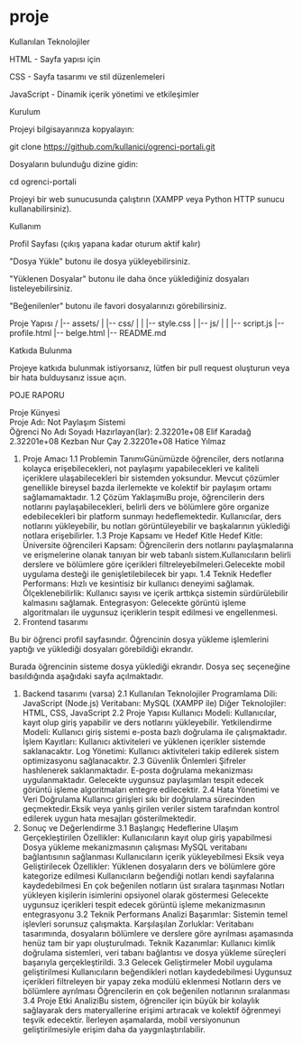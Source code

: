 # proje
Kullanılan Teknolojiler

HTML - Sayfa yapısı için

CSS - Sayfa tasarımı ve stil düzenlemeleri

JavaScript - Dinamik içerik yönetimi ve etkileşimler

Kurulum

Projeyi bilgisayarınıza kopyalayın:

git clone https://github.com/kullanici/ogrenci-portali.git

Dosyaların bulunduğu dizine gidin:

cd ogrenci-portali

Projeyi bir web sunucusunda çalıştırın (XAMPP veya Python HTTP sunucu kullanabilirsiniz).

Kullanım

Profil Sayfası (çıkış yapana kadar oturum aktif kalır)

"Dosya Yükle" butonu ile dosya yükleyebilirsiniz.

"Yüklenen Dosyalar" butonu ile daha önce yüklediğiniz dosyaları listeleyebilirsiniz.

"Beğenilenler" butonu ile favori dosyalarınızı görebilirsiniz.

Proje Yapısı /
|-- assets/
|   |-- css/
|   |   |-- style.css
|   |-- js/
|   |   |-- script.js
|-- profile.html
|-- belge.html
|-- README.md

Katkıda Bulunma

Projeye katkıda bulunmak istiyorsanız, lütfen bir pull request oluşturun veya bir hata bulduysanız issue açın.


POJE RAPORU

Proje Künyesi		
Proje Adı:	Not Paylaşım Sistemi	
	Öğrenci No	Adı Soyadı
Hazırlayan(lar):	2.32201e+08	Elif Karadağ
	2.32201e+08	Kezban Nur Çay
	2.32201e+08	Hatice Yılmaz
1.	Proje Amacı
1.1 Problemin TanımıGünümüzde öğrenciler, ders notlarına kolayca erişebilecekleri, not paylaşımı yapabilecekleri ve kaliteli içeriklere ulaşabilecekleri bir sistemden yoksundur. Mevcut çözümler genellikle bireysel bazda ilerlemekte ve kolektif bir paylaşım ortamı sağlamamaktadır.
1.2 Çözüm YaklaşımıBu proje, öğrencilerin ders notlarını paylaşabilecekleri, belirli ders ve bölümlere göre organize edebilecekleri bir platform sunmayı hedeflemektedir. Kullanıcılar, ders notlarını yükleyebilir, bu notları görüntüleyebilir ve başkalarının yüklediği notlara erişebilirler.
1.3 Proje Kapsamı ve Hedef Kitle
Hedef Kitle: Üniversite öğrencileri
Kapsam:
Öğrencilerin ders notlarını paylaşmalarına ve erişmelerine olanak tanıyan bir web tabanlı sistem.Kullanıcıların belirli derslere ve bölümlere göre içerikleri filtreleyebilmeleri.Gelecekte mobil uygulama desteği ile genişletilebilecek bir yapı.
1.4 Teknik Hedefler
Performans: Hızlı ve kesintisiz bir kullanıcı deneyimi sağlamak.
Ölçeklenebilirlik: Kullanıcı sayısı ve içerik arttıkça sistemin sürdürülebilir kalmasını sağlamak.
Entegrasyon: Gelecekte görüntü işleme algoritmaları ile uygunsuz içeriklerin tespit edilmesi ve engellenmesi.
1.	Frontend tasarımı  
  
Bu bir öğrenci profil sayfasındır. Öğrencinin dosya yükleme işlemlerini yaptığı ve yüklediği dosyaları görebildiği ekrandır.
 
Burada öğrencinin sisteme dosya yüklediği ekrandır. Dosya seç seçeneğine basıldığında aşağıdaki sayfa açılmaktadır. 
1.	Backend tasarımı (varsa)
2.1 Kullanılan Teknolojiler
Programlama Dili: JavaScript (Node.js)
Veritabanı: MySQL (XAMPP ile)
Diğer Teknolojiler: HTML, CSS, JavaScript
2.2 Proje Yapısı
Kullanıcı Modeli: Kullanıcılar, kayıt olup giriş yapabilir ve ders notlarını yükleyebilir.
Yetkilendirme Modeli: Kullanıcı giriş sistemi e-posta bazlı doğrulama ile çalışmaktadır.
İşlem Kayıtları: Kullanıcı aktiviteleri ve yüklenen içerikler sistemde saklanacaktır.
Log Yönetimi: Kullanıcı aktiviteleri takip edilerek sistem optimizasyonu sağlanacaktır.
2.3 Güvenlik Önlemleri
Şifreler hashlenerek saklanmaktadır.
E-posta doğrulama mekanizması uygulanmaktadır.
Gelecekte uygunsuz paylaşımları tespit edecek görüntü işleme algoritmaları entegre edilecektir.
2.4 Hata Yönetimi ve Veri Doğrulama
Kullanıcı girişleri sıkı bir doğrulama sürecinden geçmektedir.Eksik veya yanlış girilen veriler sistem tarafından kontrol edilerek uygun hata mesajları gösterilmektedir.
1.	Sonuç ve Değerlendirme
3.1 Başlangıç Hedeflerine Ulaşım
Gerçekleştirilen Özellikler:
Kullanıcıların kayıt olup giriş yapabilmesi
Dosya yükleme mekanizmasının çalışması
MySQL veritabanı bağlantısının sağlanması
Kullanıcıların içerik yükleyebilmesi
Eksik veya Geliştirilecek Özellikler:
Yüklenen dosyaların ders ve bölümlere göre kategorize edilmesi
Kullanıcıların beğendiği notları kendi sayfalarına kaydedebilmesi
En çok beğenilen notların üst sıralara taşınması
Notları yükleyen kişilerin isimlerini opsiyonel olarak göstermesi
Gelecekte uygunsuz içerikleri tespit edecek görüntü işleme mekanizmasının entegrasyonu
3.2 Teknik Performans Analizi
Başarımlar: Sistemin temel işlevleri sorunsuz çalışmakta.
Karşılaşılan Zorluklar: Veritabanı tasarımında, dosyaların bölümlere ve derslere göre ayrılması aşamasında henüz tam bir yapı oluşturulmadı.
Teknik Kazanımlar: Kullanıcı kimlik doğrulama sistemleri, veri tabanı bağlantısı ve dosya yükleme süreçleri başarıyla gerçekleştirildi.
3.3 Gelecek Geliştirmeler
Mobil uygulama geliştirilmesi
Kullanıcıların beğendikleri notları kaydedebilmesi
Uygunsuz içerikleri filtreleyen bir yapay zeka modülü eklenmesi
Notların ders ve bölümlere ayrılması
Öğrencilerin en çok beğenilen notlarının sıralanması
3.4 Proje Etki AnaliziBu sistem, öğrenciler için büyük bir kolaylık sağlayarak ders materyallerine erişimi artıracak ve kolektif öğrenmeyi teşvik edecektir. İlerleyen aşamalarda, mobil versiyonunun geliştirilmesiyle erişim daha da yaygınlaştırılabilir.
